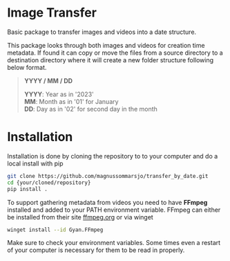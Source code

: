 # Image Transfer

Basic package to transfer images and videos into a date structure.

This package looks through both images and videos for creation time metadata.
If found it can copy or move the files from a source directory to a destination directory
where it will create a new folder structure following below format.
> **YYYY / MM / DD**  
>  
> **YYYY**: Year as in '2023'  
> **MM**: Month as in '01' for January  
> **DD**: Day as in '02' for second day in the month  



# Installation

Installation is done by cloning the repository to to your computer and do a local install with pip
```sh
git clone https://github.com/magnussommarsjo/transfer_by_date.git
cd {your/cloned/repository}
pip install .
```

To support gathering metadata from videos you need to have **FFmpeg** installed and added to your PATH environment variable. FFmpeg can either be installed from their site [ffmpeg.org](https://ffmpeg.org/download.html) or via winget
```sh
winget install --id Gyan.FFmpeg
```
Make sure to check your environment variables. Some times even a restart of your computer is necessary for them to be read in properly. 
